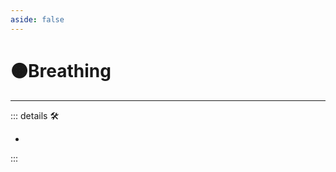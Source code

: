 ```yaml
---
aside: false
---
```

# 🟠<motor>Breathing</motor>

---

<!-- =================================================== -->
<!-- =================================================== -->
<!-- =================================================== -->
<!-- =================================================== -->
<!-- =================================================== -->
::: details 🛠

-

:::
